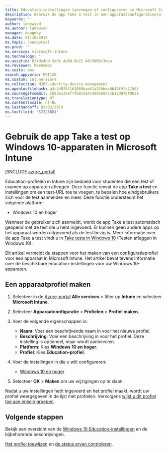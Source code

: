 ```yaml
---
title: Education-instellingen toevoegen of configureren in Microsoft Intune - Azure | Microsoft Docs
description: Gebruik de app Take a test in een apparaatconfiguratieprofiel op apparaten met Windows 10 en hoger in Microsoft Intune. Maak een configuratieprofiel met behulp van de Education-instellingen, voer een testapp-URL in, kies hoe gebruikers zich aanmelden, bewaak het scherm tijdens de test en sta tekstsuggesties al dan niet toe tijdens de test.
keywords: ''
author: lenewsad
ms.author: lanewsad
manager: dougeby
ms.date: 01/10/2019
ms.topic: conceptual
ms.prod: ''
ms.service: microsoft-intune
ms.technology: ''
ms.assetid: 6f4de4bd-3dde-4a8d-8e22-46c5d06c3eea
ms.reviewer: heenamac
ms.suite: ems
search.appverid: MET150
ms.custom: intune-azure
ms.collection: M365-identity-device-management
ms.openlocfilehash: a3c34935f161050bae51a2fbbee9b49f9fc1156f
ms.sourcegitcommit: cb93613bef7f6015a4c4095e875cb12dd76f002e
ms.translationtype: HT
ms.contentlocale: nl-NL
ms.lasthandoff: 03/02/2019
ms.locfileid: "57228881"
---
```

# <a name="use-the-take-a-test-app-on-windows-10-devices-in-microsoft-intune"></a>Gebruik de app Take a test op Windows 10-apparaten in Microsoft Intune

[!INCLUDE [azure_portal](./includes/azure_portal.md)]

Education-profielen in Intune zijn bedoeld voor studenten die een test of examen op apparaten afleggen. Deze functie omvat de app **Take a test** en instellingen om een test-URL toe te voegen, te bepalen hoe eindgebruikers zich voor de test aanmelden en meer. Deze functie ondersteunt het volgende platform:

- Windows 10 en hoger

Wanneer de gebruiker zich aanmeldt, wordt de app Take a test automatisch geopend met de test die u hebt ingevoerd. Er kunnen geen andere apps op het apparaat worden uitgevoerd als de test bezig is. Meer informatie over de app Take a test vindt u in [Take tests in Windows 10](https://docs.microsoft.com/education/windows/take-tests-in-windows-10) (Testen afleggen in Windows 10).

Dit artikel vermeldt de stappen voor het maken van een configuratieprofiel voor een apparaat in Microsoft Intune. Het artikel bevat tevens informatie over de beschikbare education-instellingen voor uw Windows 10-apparaten.

## <a name="create-a-device-profile"></a>Een apparaatprofiel maken

1. Selecteer in de [Azure-portal](https://portal.azure.com) **Alle services** > filter op **Intune** en selecteer **Microsoft Intune**.
2. Selecteer **Apparaatconfiguratie** > **Profielen** > **Profiel maken**.
3. Voer de volgende eigenschappen in:

    - **Naam**: Voer een beschrijvende naam in voor het nieuwe profiel.
    - **Beschrijving**: Voer een beschrijving in voor het profiel. Deze instelling is optioneel, maar wordt aanbevolen.
    - **Platform**: Kies **Windows 10 en hoger**.
    - **Profiel**: Kies **Education-profiel**.

4. Voer de instellingen in die u wilt configureren:

    - [Windows 10 en hoger](education-settings-windows.md)

5. Selecteer **OK** > **Maken** om uw wijzigingen op te slaan.

Nadat u uw instellingen hebt ingevoerd en het profiel maakt, wordt uw profiel weergegeven in de lijst met profielen. Vervolgens [wijst u dit profiel toe aan enkele groepen](device-profile-assign.md).

## <a name="next-steps"></a>Volgende stappen

Bekijk een overzicht van de [Windows 10 Education-instellingen](education-settings-windows.md) en de bijbehorende beschrijvingen.

[Het profiel toewijzen](device-profile-assign.md) en [de status ervan controleren](device-profile-monitor.md).
